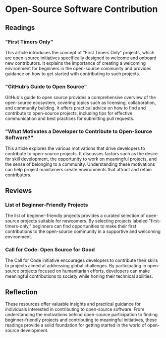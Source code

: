 # Open-Source Software Contribution

## Readings

### "First Timers Only"
This article introduces the concept of "First Timers Only" projects, which are open-source initiatives specifically designed to welcome and onboard new contributors. It explains the importance of creating a welcoming environment for beginners in the open-source community and provides guidance on how to get started with contributing to such projects.

### "GitHub’s Guide to Open Source"
GitHub's guide to open source provides a comprehensive overview of the open-source ecosystem, covering topics such as licensing, collaboration, and community building. It offers practical advice on how to find and contribute to open-source projects, including tips for effective communication and best practices for submitting pull requests.

### "What Motivates a Developer to Contribute to Open-Source Software?"
This article explores the various motivations that drive developers to contribute to open-source projects. It discusses factors such as the desire for skill development, the opportunity to work on meaningful projects, and the sense of belonging to a community. Understanding these motivations can help project maintainers create environments that attract and retain contributors.

## Reviews

### List of Beginner-Friendly Projects
The list of beginner-friendly projects provides a curated selection of open-source projects suitable for newcomers. By selecting projects labeled "first-timers-only," beginners can find opportunities to make their first contributions to the open-source community in a supportive and welcoming environment.

### Call for Code: Open Source for Good
The Call for Code initiative encourages developers to contribute their skills to projects aimed at addressing global challenges. By participating in open-source projects focused on humanitarian efforts, developers can make meaningful contributions to society while honing their technical abilities.

## Reflection
These resources offer valuable insights and practical guidance for individuals interested in contributing to open-source software. From understanding the motivations behind open-source participation to finding beginner-friendly projects and contributing to meaningful initiatives, these readings provide a solid foundation for getting started in the world of open-source development.
